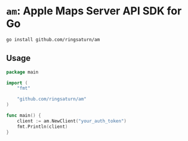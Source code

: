 # `am`: Apple Maps Server API SDK for Go

```bash
go install github.com/ringsaturn/am
```

## Usage

```go
package main

import (
	"fmt"

	"github.com/ringsaturn/am"
)

func main() {
	client := am.NewClient("your_auth_token")
	fmt.Println(client)
}
```
